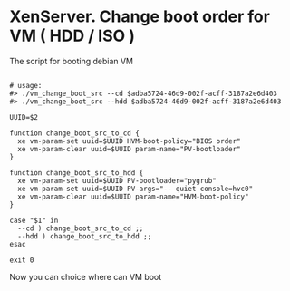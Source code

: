 # XenServer. Change boot order for VM ( HDD / ISO )

The script for booting debian VM

```shell

# usage:
#> ./vm_change_boot_src --cd $adba5724-46d9-002f-acff-3187a2e6d403
#> ./vm_change_boot_src --hdd $adba5724-46d9-002f-acff-3187a2e6d403

UUID=$2

function change_boot_src_to_cd {
  xe vm-param-set uuid=$UUID HVM-boot-policy="BIOS order"
  xe vm-param-clear uuid=$UUID param-name="PV-bootloader"
}

function change_boot_src_to_hdd {
  xe vm-param-set uuid=$UUID PV-bootloader="pygrub"
  xe vm-param-set uuid=$UUID PV-args="-- quiet console=hvc0"
  xe vm-param-clear uuid=$UUID param-name="HVM-boot-policy"
}

case "$1" in
  --cd ) change_boot_src_to_cd ;;
  --hdd ) change_boot_src_to_hdd ;;
esac

exit 0
```

Now you can choice where can VM boot
